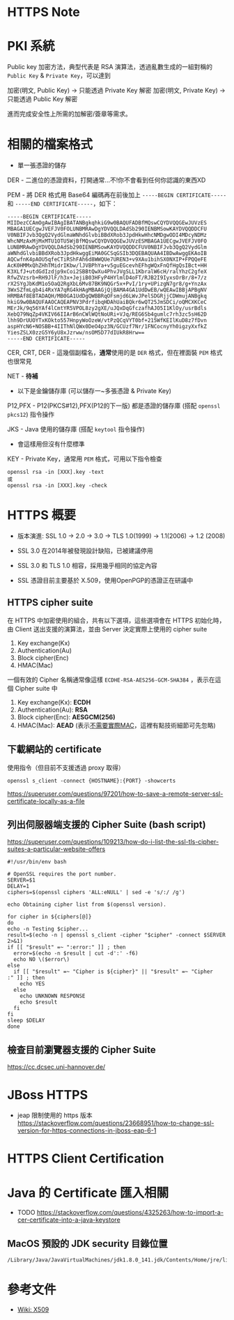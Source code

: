 # **HTTPS Note**

# PKI 系統

Public key 加密方法，典型代表是 RSA 演算法，透過亂數生成的一組對稱的
`Public Key` & `Private Key`，可以達到

加密(明文, Public Key) -> 只能透過 Private Key 解密
加密(明文, Private Key) -> 只能透過 Public Key 解密

進而完成安全性上所需的加解密/簽章等需求。

# 相關的檔案格式

- 單一張憑證的儲存

DER - 二進位的憑證資料，打開通常...不!你不會看到任何你認識的東西XD

PEM - 將 DER 格式用 Base64 編碼再在前後加上 `-----BEGIN CERTIFICATE-----` 和 `-----END CERTIFICATE-----`，如下：

```
-----BEGIN CERTIFICATE-----
MIIDezCCAmOgAwIBAgIBATANBgkqhkiG9w0BAQUFADBfMQswCQYDVQQGEwJUVzES
MBAGA1UECgwJVEFJV0FOLUNBMRAwDgYDVQQLDAdSb290IENBMSowKAYDVQQDDCFU
V0NBIFJvb3QgQ2VydGlmaWNhdGlvbiBBdXRob3JpdHkwHhcNMDgwODI4MDcyNDMz
WhcNMzAxMjMxMTU1OTU5WjBfMQswCQYDVQQGEwJUVzESMBAGA1UECgwJVEFJV0FO
LUNBMRAwDgYDVQQLDAdSb290IENBMSowKAYDVQQDDCFUV0NBIFJvb3QgQ2VydGlm
aWNhdGlvbiBBdXRob3JpdHkwggEiMA0GCSqGSIb3DQEBAQUAA4IBDwAwggEKAoIB
AQCwfnK4pAOU5qfeCTiRShFAh6d8WWQUe7UREN3+v9XAu1bihSX0NXIP+FPQQeFE
AcK0HMMxQhZHhTMidrIKbw/lJVBPhYa+v5guEGcevhEFhgWQxFnQfHgQsIBct+HH
K3XLfJ+utdGdIzdjp9xCoi2SBBtQwXu4PhvJVgSLL1KbralW6cH/ralYhzC2gfeX
RfwZVzsrb+RH9JlF/h3x+JejiB03HFyP4HYlmlD4oFT/RJB2I9IyxsOrBr/8+7/z
rX2SYgJbKdM1o5OaQ2RgXbL6Mv87BK9NQGr5x+PvI/1ry+UPizgN7gr8/g+YnzAx
3WxSZfmLgb4i4RxYA7qRG4kHAgMBAAGjQjBAMA4GA1UdDwEB/wQEAwIBBjAPBgNV
HRMBAf8EBTADAQH/MB0GA1UdDgQWBBRqOFsmjd6LWvJPelSDGRjjCDWmujANBgkq
hkiG9w0BAQUFAAOCAQEAPNV3PdrfibqHDAhUaiBQkr6wQT25JmSDCi/oQMCXKCeC
MErJk/9q56YAf4lCmtYR5VPOL8zy2gXE/uJQxDqGfczafhAJO5I1KlOy/usrBdls
XebQ79NqZp4VKIV66IIArB6nCWlWQtNoURi+VJq/REG6Sb4gumlc7rh3zc5sH62D
lhh9DrUUOYTxKOkto557HnpyWoOzeW/vtPzQCqVYT0bf+215WfKEIlKuD8z7fDvn
aspHYcN6+NOSBB+4IIThNlQWx0DeO4pz3N/GCUzf7Nr/1FNCocnyYh0igzyXxfkZ
YiesZSLX0zzG5Y6yU8xJzrww/nsOM5D77dIUkR8Hrw==
-----END CERTIFICATE-----

```

CER, CRT, DER - 這幾個副檔名，**通常**使用的是 `DER` 格式，但在裡面裝 `PEM` 格式也很常見

NET - **待補**


- 以下是金鑰儲存庫 (可以儲存一~多張憑證 & Private Key)

P12,PFX - P12(PKCS#12),PFX(P12的下一版) 都是憑證的儲存庫 (搭配 `openssl pkcs12`) 指令操作

JKS - Java 使用的儲存庫 (搭配 `keytool` 指令操作)

- 會這樣用但沒有什麼標準

KEY - Private Key，通常用 `PEM` 格式，可用以下指令檢查

```
openssl rsa -in [XXX].key -text
或
openssl rsa -in [XXX].key -check
```

# HTTPS 概要

- 版本演進: SSL 1.0 -> 2.0 -> 3.0 -> TLS 1.0(1999) -> 1.1(2006) -> 1.2 (2008)
- SSL 3.0 在2014年被發現設計缺陷，已被建議停用
- SSL 3.0 和 TLS 1.0 相容，採用幾乎相同的協定內容

- SSL 憑證目前主要基於 X.509，使用OpenPGP的憑證正在研議中

## HTTPS cipher suite

在 HTTPS 中加密使用的組合，共有以下選項，這些選項會在 HTTPS 初始化時，
由 Client 送出支援的演算法，並由 Server 決定實際上使用的 cipher suite
1. Key exchange(Kx)
2. Authentication(Au)
3. Block cipher(Enc)
4. HMAC(Mac)

一個有效的 Cipher 名稱通常像這樣 `ECDHE-RSA-AES256-GCM-SHA384`
，表示在這個 Cipher suite 中

1. Key exchange(Kx): **ECDH**
2. Authentication(Au): **RSA**
3. Block cipher(Enc): **AESGCM(256)**
4. HMAC(Mac): **AEAD** (表示[不需要實際MAC](https://security.stackexchange.com/questions/57423/openssl-ciphers-sha384-and-aead)，這裡有點技術細節可先忽略)

## 下載網站的 certificate

使用指令（但目前不支援透過 proxy 取得）

```
openssl s_client -connect {HOSTNAME}:{PORT} -showcerts
```

https://superuser.com/questions/97201/how-to-save-a-remote-server-ssl-certificate-locally-as-a-file

## 列出伺服器端支援的 Cipher Suite (bash script)

https://superuser.com/questions/109213/how-do-i-list-the-ssl-tls-cipher-suites-a-particular-website-offers

```
#!/usr/bin/env bash

# OpenSSL requires the port number.
SERVER=$1
DELAY=1
ciphers=$(openssl ciphers 'ALL:eNULL' | sed -e 's/:/ /g')

echo Obtaining cipher list from $(openssl version).

for cipher in ${ciphers[@]}
do
echo -n Testing $cipher...
result=$(echo -n | openssl s_client -cipher "$cipher" -connect $SERVER 2>&1)
if [[ "$result" =~ ":error:" ]] ; then
  error=$(echo -n $result | cut -d':' -f6)
  echo NO \($error\)
else
  if [[ "$result" =~ "Cipher is ${cipher}" || "$result" =~ "Cipher    :" ]] ; then
    echo YES
  else
    echo UNKNOWN RESPONSE
    echo $result
  fi
fi
sleep $DELAY
done
```

## 檢查目前瀏覽器支援的 Cipher Suite

https://cc.dcsec.uni-hannover.de/


# JBoss HTTPS

- jeap 限制使用的 https 版本
https://stackoverflow.com/questions/23668951/how-to-change-ssl-version-for-https-connections-in-jboss-eap-6-1

# HTTPS Client Certification


# Java 的 Certificate 匯入相關

- TODO
https://stackoverflow.com/questions/4325263/how-to-import-a-cer-certificate-into-a-java-keystore

## MacOS 預設的 JDK security 目錄位置

```
/Library/Java/JavaVirtualMachines/jdk1.8.0_141.jdk/Contents/Home/jre/lib/security
```


# 參考文件

- [Wiki: X509][wiki_x509]

[wiki_x509]: https://en.wikipedia.org/wiki/X.509

